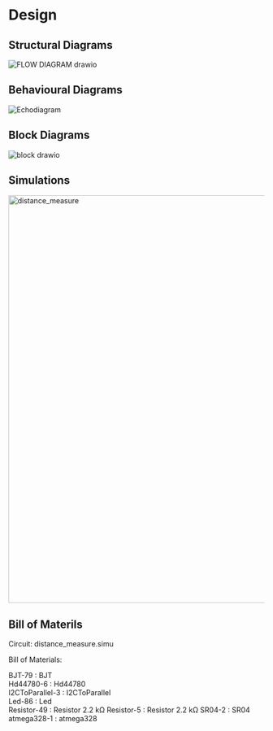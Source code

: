 
# Design


## Structural Diagrams



![FLOW DIAGRAM drawio](https://user-images.githubusercontent.com/94224532/144352139-6cc6789c-4ff4-45c5-b6d5-91ee26ae9417.png)



## Behavioural Diagrams



![Echodiagram](https://user-images.githubusercontent.com/94224532/144262305-9af34f6d-9c66-4cf8-b12a-99b93f5ee035.png)



## Block Diagrams



![block drawio](https://user-images.githubusercontent.com/94224532/144352192-d6e85e2f-6805-4b7a-9cb5-86f61143bb3b.png)



## Simulations



<img width="802" alt="distance_measure" src="https://user-images.githubusercontent.com/94224532/144291188-b2a93801-642e-4cfe-bdc1-5b748b9f8b1b.png">



## Bill of Materils


Circuit: distance_measure.simu

Bill of Materials:

BJT-79 : BJT   
Hd44780-6 : Hd44780   
I2CToParallel-3 : I2CToParallel   
Led-86 : Led   
Resistor-49 : Resistor 2.2 kΩ
Resistor-5 : Resistor 2.2 kΩ
SR04-2 : SR04   
atmega328-1 : atmega328  






